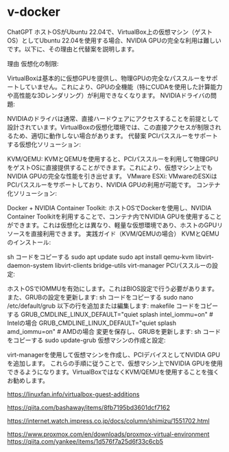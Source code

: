 # v-docker



ChatGPT
ホストOSがUbuntu 22.04で、VirtualBox上の仮想マシン（ゲストOS）としてUbuntu 22.04を使用する場合、NVIDIA GPUの完全な利用は難しいです。以下に、その理由と代替案を説明します。

理由
仮想化の制限:

VirtualBoxは基本的に仮想GPUを提供し、物理GPUの完全なパススルーをサポートしていません。これにより、GPUの全機能（特にCUDAを使用した計算能力や高性能な3Dレンダリング）が利用できなくなります。
NVIDIAドライバの問題:

NVIDIAのドライバは通常、直接ハードウェアにアクセスすることを前提として設計されています。VirtualBoxの仮想化環境では、この直接アクセスが制限されるため、適切に動作しない場合があります。
代替案
PCIパススルーをサポートする仮想化ソリューション:

KVM/QEMU: KVMとQEMUを使用すると、PCIパススルーを利用して物理GPUをゲストOSに直接提供することができます。これにより、仮想マシン上でもNVIDIA GPUの完全な性能を引き出せます。
VMware ESXi: VMwareのESXiはPCIパススルーをサポートしており、NVIDIA GPUの利用が可能です。
コンテナ化ソリューション:

Docker + NVIDIA Container Toolkit: ホストOSでDockerを使用し、NVIDIA Container Toolkitを利用することで、コンテナ内でNVIDIA GPUを使用することができます。これは仮想化とは異なり、軽量な仮想環境であり、ホストのGPUリソースを直接利用できます。
実践ガイド（KVM/QEMUの場合）
KVMとQEMUのインストール:

sh
コードをコピーする
sudo apt update
sudo apt install qemu-kvm libvirt-daemon-system libvirt-clients bridge-utils virt-manager
PCIパススルーの設定:

ホストOSでIOMMUを有効にします。これはBIOS設定で行う必要があります。また、GRUBの設定を更新します:
sh
コードをコピーする
sudo nano /etc/default/grub
以下の行を追加または編集します:
makefile
コードをコピーする
GRUB_CMDLINE_LINUX_DEFAULT="quiet splash intel_iommu=on"  # Intelの場合
GRUB_CMDLINE_LINUX_DEFAULT="quiet splash amd_iommu=on"    # AMDの場合
変更を保存し、GRUBを更新します:
sh
コードをコピーする
sudo update-grub
仮想マシンの作成と設定:

virt-managerを使用して仮想マシンを作成し、PCIデバイスとしてNVIDIA GPUを追加します。
これらの手順に従うことで、仮想マシン上でNVIDIA GPUを使用できるようになります。VirtualBoxではなくKVM/QEMUを使用することを強くお勧めします。














https://linuxfan.info/virtualbox-guest-additions


https://qiita.com/bashaway/items/8fb7195bd3601dcf7162

https://internet.watch.impress.co.jp/docs/column/shimizu/1551702.html

https://www.proxmox.com/en/downloads/proxmox-virtual-environment
https://qiita.com/yankee/items/1d576f7a25d6f33c6cb5

